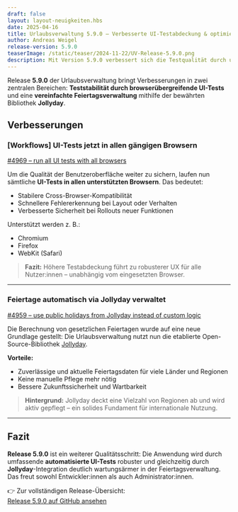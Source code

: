 ```yaml
---
draft: false
layout: layout-neuigkeiten.hbs
date: 2025-04-16
title: Urlaubsverwaltung 5.9.0 – Verbesserte UI-Testabdeckung & optimierte Feiertagsberechnung
author: Andreas Weigel
release-version: 5.9.0
teaserImage: /static/teaser/2024-11-22/UV-Release-5.9.0.png
description: Mit Version 5.9.0 verbessert sich die Testqualität durch umfassende Browserabdeckung. Zudem werden gesetzliche Feiertage nun automatisch über die Jollyday-Bibliothek gepflegt.
---
```


Release **5.9.0** der Urlaubsverwaltung bringt Verbesserungen in zwei zentralen Bereichen: **Teststabilität durch browserübergreifende UI-Tests** und eine **vereinfachte Feiertagsverwaltung** mithilfe der bewährten Bibliothek **Jollyday**.

<!-- more -->

## Verbesserungen

### [Workflows] UI-Tests jetzt in allen gängigen Browsern

[#4969 – run all UI tests with all browsers](https://github.com/urlaubsverwaltung/urlaubsverwaltung/pull/4969)

Um die Qualität der Benutzeroberfläche weiter zu sichern, laufen nun sämtliche **UI-Tests in allen unterstützten Browsern**. Das bedeutet:

- Stabilere Cross-Browser-Kompatibilität
- Schnellere Fehlererkennung bei Layout oder Verhalten
- Verbesserte Sicherheit bei Rollouts neuer Funktionen

Unterstützt werden z. B.:

- Chromium
- Firefox
- WebKit (Safari)

> **Fazit:** Höhere Testabdeckung führt zu robusterer UX für alle Nutzer:innen – unabhängig vom eingesetzten Browser.

---

### Feiertage automatisch via Jollyday verwaltet

[#4959 – use public holidays from Jollyday instead of custom logic](https://github.com/urlaubsverwaltung/urlaubsverwaltung/pull/4959)

Die Berechnung von gesetzlichen Feiertagen wurde auf eine neue Grundlage gestellt: Die Urlaubsverwaltung nutzt nun die etablierte Open-Source-Bibliothek [Jollyday](https://github.com/svendiedrichsen/jollyday).

**Vorteile:**

- Zuverlässige und aktuelle Feiertagsdaten für viele Länder und Regionen
- Keine manuelle Pflege mehr nötig
- Bessere Zukunftssicherheit und Wartbarkeit

> **Hintergrund:** Jollyday deckt eine Vielzahl von Regionen ab und wird aktiv gepflegt – ein solides Fundament für internationale Nutzung.

---

## Fazit

**Release 5.9.0** ist ein weiterer Qualitätsschritt: Die Anwendung wird durch umfassende **automatisierte UI-Tests** robuster und gleichzeitig durch **Jollyday**-Integration deutlich wartungsärmer in der Feiertagsverwaltung. Das freut sowohl Entwickler:innen als auch Administrator:innen.

👉 Zur vollständigen Release-Übersicht:  
[Release 5.9.0 auf GitHub ansehen](https://github.com/urlaubsverwaltung/urlaubsverwaltung/releases/tag/urlaubsverwaltung-5.9.0)
